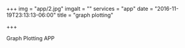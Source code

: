 +++
img = "app/2.jpg"
imgalt = ""
services = "app"
date = "2016-11-19T23:13:13-06:00"
title = "graph plotting"

+++

<div class="portfolio app" data-cat="app">
  <div class="portfolio-wrapper">			
    <img src="img/portfolios/app/2.jpg" alt="" />
    <div class="label">
      <div class="label-text">
        <a class="text-title">Graph Plotting</a>
        <span class="text-category">APP</span>
      </div>
      <div class="label-bg"></div>
    </div>
  </div>
</div>
